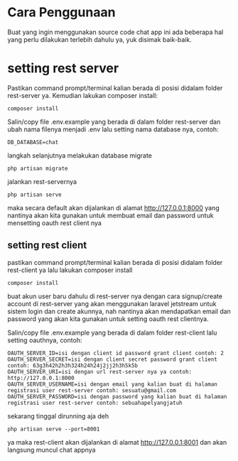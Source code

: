 # Cara Penggunaan

Buat yang ingin menggunakan source code chat app ini ada beberapa hal yang perlu dilakukan terlebih dahulu ya, yuk disimak baik-baik.


# setting rest server

Pastikan command prompt/terminal kalian berada di posisi didalam folder rest-server ya. Kemudian lakukan composer install:

    composer install

Salin/copy file .env.example yang berada di dalam folder rest-server dan ubah nama filenya menjadi .env lalu setting nama database nya, contoh:

    DB_DATABASE=chat

langkah selanjutnya melakukan database migrate

    php artisan migrate
jalankan rest-servernya

    php artisan serve
maka secara default akan dijalankan di alamat http://127.0.0.1:8000 yang nantinya akan kita gunakan untuk membuat email dan password untuk mensetting oauth rest client nya

## setting rest client

pastikan command prompt/terminal kalian berada di posisi didalam folder rest-client ya lalu lakukan composer install

    composer install
buat akun user baru dahulu di rest-server nya dengan cara signup/create account di rest-server yang akan menggunakan laravel jetstream untuk sistem login dan create akunnya, nah nantinya akan mendapatkan email dan password yang akan kita gunakan untuk setting oauth rest clientnya.

Salin/copy file .env.example yang berada di dalam folder rest-client lalu setting oauthnya, contoh:

    OAUTH_SERVER_ID=isi dengan client id password grant client contoh: 2
    OAUTH_SERVER_SECRET=isi dengan client secret password grant client contoh: 63g3h42h2h3h324h24h24j2jj2h3h5k5b
    OAUTH_SERVER_URI=isi dengan url rest-server nya ya contoh: http://127.0.0.1:8000
    OAUTH_SERVER_USERNAME=isi dengan email yang kalian buat di halaman registrasi user rest-server contoh: sesuatu@gmail.com
    OAUTH_SERVER_PASSWORD=isi dengan password yang kalian buat di halaman registrasi user rest-server contoh: sebuahapelyangjatuh
sekarang tinggal dirunning aja deh

    php artisan serve --port=8001
ya maka rest-client akan dijalankan di alamat http://127.0.0.1:8001 dan akan langsung muncul chat appnya